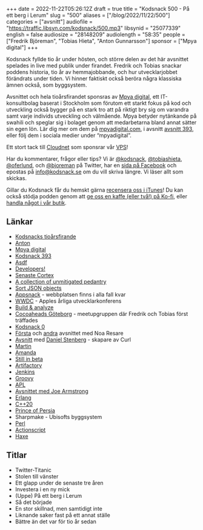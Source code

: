 +++
date = 2022-11-22T05:26:12Z
draft = true
title = "Kodsnack 500 - På ett berg i Lerum"
slug = "500"
aliases = ["/blog/2022/11/22/500"]
categories = ["avsnitt"]
audiofile = "https://traffic.libsyn.com/kodsnack/500.mp3"
libsynid = "25077339"
english = false
audiosize = "28148209"
audiolength = "58:35"
people = ["Fredrik Björeman", "Tobias Hieta", "Anton Gunnarsson"]
sponsor = ["Mpya digital"]
+++

Kodsnack fyllde tio år under hösten, och större delen av det här avsnittet spelades in live med publik under firandet. Fredrik och Tobias snackar poddens historia, tio år av hemmajobbande, och hur utvecklarjobbet förändrats under tiden. Vi hinner faktiskt också beröra några klassiska ämnen också, som byggsystem.

Avsnittet och hela tioårsfirandet sponsras av [Mpya digital](https://mpyadigital.com/), ett IT-konsultbolag baserat i Stockholm som förutom ett starkt fokus på kod och utveckling också bygger på en stark tro att på riktigt bry sig om varandra samt varje individs utveckling och välmående. Mpya betyder nytänkande på swahili och speglar sig i bolaget genom att medarbetarna bland annat sätter sin egen lön. Lär dig mer om dem på [mpyadigital.com](https://mpyadigital.com/), i avsnitt [avsnitt 393](https://kodsnack.se/393/), eller följ dem i sociala medier under “mpyadigital”.

Ett stort tack till [Cloudnet](https://www.cloudnet.se) som sponsrar vår [VPS](https://en.wikipedia.org/wiki/Virtual_private_server)!

Har du kommentarer, frågor eller tips? Vi är [@kodsnack](https://www.twitter.com/kodsnack), [@tobiashieta](https://www.twitter.com/tobiashieta), [@oferlund](https://www.twitter.com/oferlund), och [@bjoreman](https://www.twitter.com/bjoreman) på Twitter, har en [sida på Facebook](https://www.facebook.com/kodsnack) och epostas på [info@kodsnack.se](mailto:info@kodsnack.se) om du vill skriva längre. Vi läser allt som skickas.

Gillar du Kodsnack får du hemskt gärna [recensera oss i iTunes](https://itunes.apple.com/se/podcast/kodsnack/id561631498?l=en)! Du kan också stödja podden genom att <a href="https://ko-fi.com/kodsnack" rel="payment">ge oss en kaffe (eller två!) på Ko-fi</a>, eller [handla något i vår butik](https://shop.spreadshirt.se/kodsnack/).

## Länkar ##
* [Kodsnacks tioårsfirande](https://kodsnack10.confetti.events/)
* [Anton](https://antongunnarsson.com/)
* [Mpya digital](https://mpyadigital.com/)
* [Kodsnack 393](https://kodsnack.se/393/)
* [Asdf](https://asdf.pizza/)
* [Developers!](https://www.developerspodcast.com/)
* [Senaste Cortex](https://www.relay.fm/cortex/135)
* [A collection of unmitigated pedantry](https://acoup.blog/)
* [Sort JSON objects](https://marketplace.visualstudio.com/items?itemName=richie5um2.vscode-sort-json)
* [Appsnack](http://appsnack.se/) - webbplatsen finns i alla fall kvar
* [WWDC](https://en.wikipedia.org/wiki/Worldwide_Developers_Conference) - Apples årliga utvecklarkonferens
* [Build & analyze](https://buildanalyze.fireside.fm/)
* [Cocoaheads Göteborg](https://www.meetup.com/cocoaheads-goteborg/) - meetupgruppen där Fredrik och Tobias först träffades
* [Kodsnack 0](https://kodsnack.se/0/)
* [Första](https://kodsnack.se/38/) och [andra](https://kodsnack.se/42/) avsnittet med Noa Resare
* [Avsnitt](https://kodsnack.se/people/daniel-stenberg/) med [Daniel Stenberg](https://daniel.haxx.se/) - skapare av Curl
* [Martin](https://grapefrukt.com/)
* [Amanda](https://www.linkedin.com/search/results/all/?heroEntityKey=urn%3Ali%3Afsd_profile%3AACoAAApnjx8B832MzeMOu5_aFaSbH94Eblvb4WA&keywords=amanda%20sj%C3%B6str%C3%B6m)
* [Still in beta](https://open.spotify.com/show/1uxA1pr5jgacyHYAzllS3w)
* [Artifactory](https://jfrog.com/artifactory/)
* [Jenkins](https://www.jenkins.io/)
* [Groovy](https://en.wikipedia.org/wiki/Apache_Groovy)
* [APL](https://en.wikipedia.org/wiki/APL_%28programming_language%29)
* [Avsnittet med Joe Armstrong](https://kodsnack.se/156/)
* [Erlang](https://en.wikipedia.org/wiki/Erlang_%28programming_language%29)
* [C++20](https://en.wikipedia.org/wiki/C%2B%2B20)
* [Prince of Persia](https://en.wikipedia.org/wiki/Prince_of_Persia:_The_Sands_of_Time)
* Sharpmake - Ubisofts byggsystem
* [Perl](https://en.wikipedia.org/wiki/Perl)
* [Actionscript](https://en.wikipedia.org/wiki/ActionScript)
* [Haxe](https://en.wikipedia.org/wiki/Haxe)

## Titlar ##
* Twitter-Titanic
* Stolen till vänster
* Ett glapp under de senaste tre åren
* Investera i en ny mick
* (Uppe) På ett berg i Lerum
* Så det började
* En stor skillnad, men samtidigt inte
* Liknande saker fast på ett annat ställe
* Bättre än det var för tio år sedan
